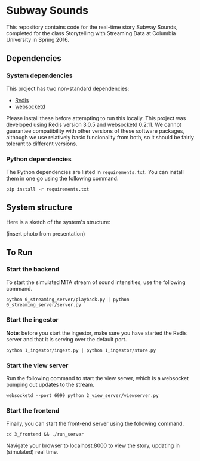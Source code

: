 # Subway Sounds

This repository contains code for the real-time story Subway Sounds, completed for the class Storytelling with Streaming Data at Columbia University in Spring 2016.

## Dependencies

### System dependencies

This project has two non-standard dependencies:

- [Redis](http://redis.io/)
- [websocketd](http://websocketd.com/)

Please install these before attempting to run this locally. This project was developed using Redis version 3.0.5 and websocketd 0.2.11. We cannot guarantee compatibility with other versions of these software packages, although we use relatively basic funcionality from both, so it should be fairly tolerant to different versions.

### Python dependencies

The Python dependencies are listed in `requirements.txt`. You can install them in one go using the following command:

```
pip install -r requirements.txt
```

## System structure

Here is a sketch of the system's structure:

(insert photo from presentation)

## To Run

### Start the backend

To start the simulated MTA stream of sound intensities, use the following command.

```
python 0_streaming_server/playback.py | python 0_streaming_server/server.py
```

### Start the ingestor

**Note**: before you start the ingestor, make sure you have started the Redis server and that it is serving over the default port.

```
python 1_ingestor/ingest.py | python 1_ingestor/store.py
```

### Start the view server

Run the following command to start the view server, which is a websocket pumping out updates to the stream.

```
websocketd --port 6999 python 2_view_server/viewserver.py
```

### Start the frontend

Finally, you can start the front-end server using the following command.

```
cd 3_frontend && ./run_server
```

Navigate your browser to localhost:8000 to view the story, updating in (simulated) real time.